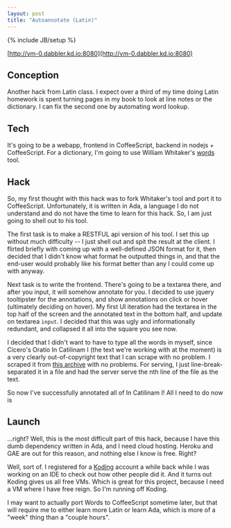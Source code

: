 ```yaml
---
layout: post
title: "Autoannotate (Latin)"
---
```


{% include JB/setup %}

[http://vm-0.dabbler.kd.io:8080](http://vm-0.dabbler.kd.io:8080)


## Conception
  Another hack from Latin class. I expect over a third of my time doing Latin homework is spent turning pages in my book to look at line notes or the dictionary. I can fix the second one by automating word lookup.

<!--more-->
## Tech
  It's going to be a webapp, frontend in CoffeeScript, backend in nodejs + CoffeeScript. For a dictionary, I'm going to use William Whitaker's [words] tool.

## Hack
  So, my first thought with this hack was to fork Whitaker's tool and port it to CoffeeScript. Unfortunately, it is written in Ada, a language I do not understand and do not have the time to learn for this hack. So, I am just going to shell out to his tool.

  The first task is to make a RESTFUL api version of his tool. I set this up without much difficulty -- I just shell out and spit the result at the client. I flirted briefly with coming up with a well-defined JSON format for it, then decided that I didn't know what format he outputted things in, and that the end-user would probably like his format better than any I could come up with anyway.

  Next task is to write the frontend. There's going to be a textarea there, and after you input, it will somehow annotate for you. I decided to use jquery tooltipster for the annotations, and show annotations on click or hover (ultimately deciding on hover). My first UI iteration had the textarea in the top half of the screen and the annotated text in the bottom half, and update on textarea `input`. I decided that this was ugly and informationally redundant, and collapsed it all into the square you see now.

  I decided that I didn't want to have to type all the words in myself, since Cicero's Oratio In Catilinam I (the text we're working with at the moment) is a very clearly out-of-copyright text that I can scrape with no problem. I scraped it from [this archive](http://www.thelatinlibrary.com/cicero/cat1.shtml) with no problems. For serving, I just line-break-separated it in a file and had the server serve the nth line of the file as the text.

  So now I've successfully annotated all of In Catilinam I! All I need to do now is

## Launch

  ...right? Well, this is the most difficult part of this hack, because I have this dumb dependency written in Ada, and I need cloud hosting. Heroku and GAE are out for this reason, and nothing else I know is free. Right?

  Well, sort of. I registered for a [Koding] account a while back while I was working on an IDE to check out how other people did it. And it turns out Koding gives us all free VMs. Which is great for this project, because I need a VM where I have free reign. So I'm running off Koding.

  I may want to actually port Words to CoffeeScript sometime later, but that will require me to either learn more Latin or learn Ada, which is more of a "week" thing than a "couple hours".

[words]: http://www.archives.nd.edu/words.htm
[Koding]: http://koding.com
